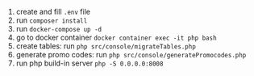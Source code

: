 1. create and fill `.env` file
2. run `composer install`
3. run `docker-compose up -d`
4. go to docker container `docker container exec -it php bash`
5. create tables: run `php src/console/migrateTables.php`
6. generate promo codes: run `php src/console/generatePromocodes.php`
7. run php build-in server `php -S 0.0.0.0:8008`
